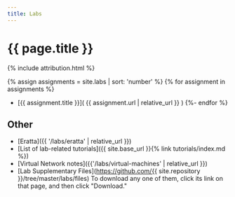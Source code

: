 ```yaml
---
title: Labs
---
```


# {{ page.title }}

{% include attribution.html %}

{% assign assignments = site.labs | sort: 'number' %}
{% for assignment in assignments %}
- [{{ assignment.title }}]( {{ assignment.url | relative_url }} )
{%- endfor %}


## Other

- [Eratta]({{ '/labs/eratta' | relative_url }})
- [List of lab-related tutorials]({{ site.base_url }}{% link tutorials/index.md %})
- [Virtual Network notes]({{'/labs/virtual-machines' | relative_url }})
- [Lab Supplementary Files](https://github.com/{{ site.repository }}/tree/master/labs/files) To download any one of them, click its link
on that page, and then click "Download."
